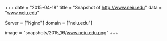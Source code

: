 
+++
date = "2015-04-18"
title = "Snapshot of http://www.neiu.edu"
data = "www.neiu.edu"

Server = ["Nginx"]
domain = ["neiu.edu"]

  image = "snapshots/2015_16/www.neiu.edu.png"
+++
#
